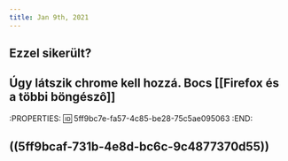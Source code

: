 ```yaml
---
title: Jan 9th, 2021
---
```


## Ezzel sikerült?
## Úgy látszik chrome kell hozzá. Bocs [[Firefox és a többi böngészô]]
:PROPERTIES:
:id: 5ff9bc7e-fa57-4c85-be28-75c5ae095063
:END:
## ((5ff9bcaf-731b-4e8d-bc6c-9c4877370d55))
